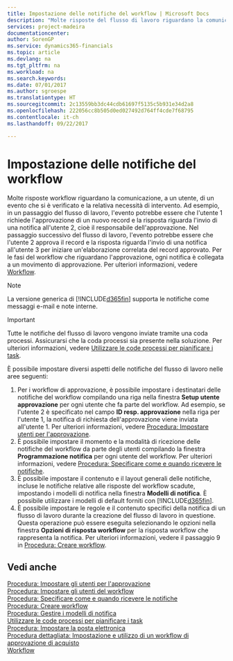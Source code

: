 ```yaml
---
title: Impostazione delle notifiche del workflow | Microsoft Docs
description: "Molte risposte del flusso di lavoro riguardano la comunicazione, a un utente, di un evento che si è verificato e la relativa necessità di intervento. Ad esempio, in un passaggio del flusso di lavoro, l'evento potrebbe essere che l'utente 1 richiede l'approvazione di un nuovo record e la risposta riguarda l'invio di una notifica all'utente 2, cioè il responsabile dell'approvazione. Nel passaggio successivo del flusso di lavoro, l'evento potrebbe essere che l'utente 2 approva il record e la risposta riguarda l'invio di una notifica all'utente 3 per iniziare un'elaborazione correlata del record approvato. Per le fasi del workflow che riguardano l'approvazione, ogni notifica è collegata a un movimento di approvazione."
services: project-madeira
documentationcenter: 
author: SorenGP
ms.service: dynamics365-financials
ms.topic: article
ms.devlang: na
ms.tgt_pltfrm: na
ms.workload: na
ms.search.keywords: 
ms.date: 07/01/2017
ms.author: sgroespe
ms.translationtype: HT
ms.sourcegitcommit: 2c13559bb3dc44cdb61697f5135c5b931e34d2a8
ms.openlocfilehash: 222056cc8b505d0ed027492d764ff4cde7f68795
ms.contentlocale: it-ch
ms.lasthandoff: 09/22/2017

---
```

# <a name="setting-up-workflow-notifications"></a>Impostazione delle notifiche del workflow
Molte risposte workflow riguardano la comunicazione, a un utente, di un evento che si è verificato e la relativa necessità di intervento. Ad esempio, in un passaggio del flusso di lavoro, l'evento potrebbe essere che l'utente 1 richiede l'approvazione di un nuovo record e la risposta riguarda l'invio di una notifica all'utente 2, cioè il responsabile dell'approvazione. Nel passaggio successivo del flusso di lavoro, l'evento potrebbe essere che l'utente 2 approva il record e la risposta riguarda l'invio di una notifica all'utente 3 per iniziare un'elaborazione correlata del record approvato. Per le fasi del workflow che riguardano l'approvazione, ogni notifica è collegata a un movimento di approvazione. Per ulteriori informazioni, vedere [Workflow](across-workflow.md).  

> [!NOTE]  
>  La versione generica di [!INCLUDE[d365fin](includes/d365fin_md.md)] supporta le notifiche come messaggi e-mail e note interne.  

> [!IMPORTANT]  
>  Tutte le notifiche del flusso di lavoro vengono inviate tramite una coda processi. Assicurarsi che la coda processi sia presente nella soluzione. Per ulteriori informazioni, vedere [Utilizzare le code processi per pianificare i task](admin-job-queues-schedule-tasks.md).

È possibile impostare diversi aspetti delle notifiche del flusso di lavoro nelle aree seguenti:  

1.  Per i workflow di approvazione, è possibile impostare i destinatari delle notifiche del workflow compilando una riga nella finestra **Setup utente approvazione** per ogni utente che fa parte del workflow. Ad esempio, se l'utente 2 è specificato nel campo **ID resp. approvazione** nella riga per l'utente 1, la notifica di richiesta dell'approvazione viene inviata all'utente 1. Per ulteriori informazioni, vedere [Procedura: Impostare utenti per l'approvazione](across-how-to-set-up-approval-users.md).  
2.  È possibile impostare il momento e la modalità di ricezione delle notifiche del workflow da parte degli utenti compilando la finestra **Programmazione notifica**  per ogni utente del workflow. Per ulteriori informazioni, vedere [Procedura: Specificare come e quando ricevere le notifiche](across-how-to-specify-when-and-how-to-receive-notifications.md).  
3.  È possibile impostare il contenuto e il layout generali delle notifiche, incluse le notifiche relative alle risposte del workflow scadute, impostando i modelli di notifica nella finestra **Modelli di notifica**. È possibile utilizzare i modelli di default forniti con [!INCLUDE[d365fin](includes/d365fin_md.md)].  
4.  È possibile impostare le regole e il contenuto specifici della notifica di un flusso di lavoro durante la creazione del flusso di lavoro in questione. Questa operazione può essere eseguita selezionando le opzioni nella finestra **Opzioni di risposta workflow** per la risposta workflow che rappresenta la notifica. Per ulteriori informazioni, vedere il passaggio 9 in [Procedura: Creare workflow](across-how-to-create-workflows.md).  

## <a name="see-also"></a>Vedi anche  
 [Procedura: Impostare gli utenti per l'approvazione](across-how-to-set-up-approval-users.md)   
 [Procedura: Impostare gli utenti del workflow](across-how-to-set-up-workflow-users.md)   
 [Procedura: Specificare come e quando ricevere le notifiche](across-how-to-specify-when-and-how-to-receive-notifications.md)   
 [Procedura: Creare workflow](across-how-to-create-workflows.md)   
 [Procedura: Gestire i modelli di notifica](across-how-to-manage-notification-templates.md)   
 [Utilizzare le code processi per pianificare i task](admin-job-queues-schedule-tasks.md)   
 [Procedura: Impostare la posta elettronica](madeira-how-setup-email.md)   
 [Procedura dettagliata: Impostazione e utilizzo di un workflow di approvazione di acquisto](walkthrough-setting-up-and-using-a-purchase-approval-workflow.md)   
 [Workflow](across-workflow.md)   

